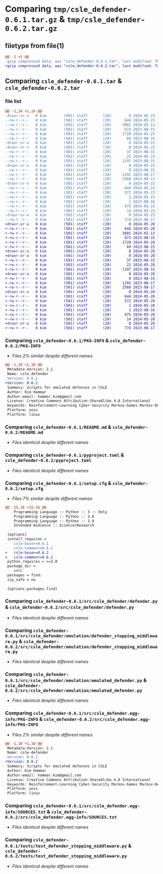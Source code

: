 # Comparing `tmp/csle_defender-0.6.1.tar.gz` & `tmp/csle_defender-0.6.2.tar.gz`

## filetype from file(1)

```diff
@@ -1 +1 @@
-gzip compressed data, was "csle_defender-0.6.1.tar", last modified: Thu May 23 18:35:12 2024, max compression
+gzip compressed data, was "csle_defender-0.6.2.tar", last modified: Tue May 28 16:30:19 2024, max compression
```

## Comparing `csle_defender-0.6.1.tar` & `csle_defender-0.6.2.tar`

### file list

```diff
@@ -1,24 +1,24 @@
-drwxr-xr-x   0 kim        (501) staff       (20)        0 2024-05-23 18:35:12.726407 csle_defender-0.6.1/
--rw-r--r--   0 kim        (501) staff       (20)      644 2024-05-23 18:35:12.726446 csle_defender-0.6.1/PKG-INFO
--rw-r--r--   0 kim        (501) staff       (20)     3801 2024-02-13 12:24:16.000000 csle_defender-0.6.1/README.md
--rw-r--r--   0 kim        (501) staff       (20)      673 2023-08-15 10:44:03.000000 csle_defender-0.6.1/pyproject.toml
--rw-r--r--   0 kim        (501) staff       (20)     1729 2024-05-23 18:35:12.726672 csle_defender-0.6.1/setup.cfg
--rw-r--r--   0 kim        (501) staff       (20)       69 2023-08-15 10:44:03.000000 csle_defender-0.6.1/setup.py
-drwxr-xr-x   0 kim        (501) staff       (20)        0 2024-05-23 18:35:12.724464 csle_defender-0.6.1/src/
-drwxr-xr-x   0 kim        (501) staff       (20)        0 2024-05-23 18:35:12.725239 csle_defender-0.6.1/src/csle_defender/
--rw-r--r--   0 kim        (501) staff       (20)       37 2023-08-15 10:44:03.000000 csle_defender-0.6.1/src/csle_defender/__init__.py
--rw-r--r--   0 kim        (501) staff       (20)       22 2024-05-23 18:34:56.000000 csle_defender-0.6.1/src/csle_defender/__version__.py
--rw-r--r--   0 kim        (501) staff       (20)     1197 2023-08-15 10:44:03.000000 csle_defender-0.6.1/src/csle_defender/defender.py
-drwxr-xr-x   0 kim        (501) staff       (20)        0 2024-05-23 18:35:12.726220 csle_defender-0.6.1/src/csle_defender/emulation/
--rw-r--r--   0 kim        (501) staff       (20)        0 2023-08-15 10:44:03.000000 csle_defender-0.6.1/src/csle_defender/emulation/__init__.py
--rw-r--r--   0 kim        (501) staff       (20)     1291 2023-08-17 14:02:07.000000 csle_defender-0.6.1/src/csle_defender/emulation/defender_stopping_middleware.py
--rw-r--r--   0 kim        (501) staff       (20)     2568 2023-08-17 14:00:51.000000 csle_defender-0.6.1/src/csle_defender/emulation/emulated_defender.py
-drwxr-xr-x   0 kim        (501) staff       (20)        0 2024-05-23 18:35:12.725924 csle_defender-0.6.1/src/csle_defender.egg-info/
--rw-r--r--   0 kim        (501) staff       (20)      644 2024-05-23 18:35:12.000000 csle_defender-0.6.1/src/csle_defender.egg-info/PKG-INFO
--rw-r--r--   0 kim        (501) staff       (20)      572 2024-05-23 18:35:12.000000 csle_defender-0.6.1/src/csle_defender.egg-info/SOURCES.txt
--rw-r--r--   0 kim        (501) staff       (20)        1 2024-05-23 18:35:12.000000 csle_defender-0.6.1/src/csle_defender.egg-info/dependency_links.txt
--rw-r--r--   0 kim        (501) staff       (20)        1 2023-08-16 11:39:46.000000 csle_defender-0.6.1/src/csle_defender.egg-info/not-zip-safe
--rw-r--r--   0 kim        (501) staff       (20)      475 2024-05-23 18:35:12.000000 csle_defender-0.6.1/src/csle_defender.egg-info/requires.txt
--rw-r--r--   0 kim        (501) staff       (20)       14 2024-05-23 18:35:12.000000 csle_defender-0.6.1/src/csle_defender.egg-info/top_level.txt
-drwxr-xr-x   0 kim        (501) staff       (20)        0 2024-05-23 18:35:12.726316 csle_defender-0.6.1/tests/
--rw-r--r--   0 kim        (501) staff       (20)      774 2023-08-17 14:42:27.000000 csle_defender-0.6.1/tests/test_defender_stopping_middleware.py
+drwxr-xr-x   0 kim        (501) staff       (20)        0 2024-05-28 16:30:19.812026 csle_defender-0.6.2/
+-rw-r--r--   0 kim        (501) staff       (20)      644 2024-05-28 16:30:19.812125 csle_defender-0.6.2/PKG-INFO
+-rw-r--r--   0 kim        (501) staff       (20)     3801 2024-02-13 12:24:16.000000 csle_defender-0.6.2/README.md
+-rw-r--r--   0 kim        (501) staff       (20)      673 2023-08-15 10:44:03.000000 csle_defender-0.6.2/pyproject.toml
+-rw-r--r--   0 kim        (501) staff       (20)     1729 2024-05-28 16:30:19.814446 csle_defender-0.6.2/setup.cfg
+-rw-r--r--   0 kim        (501) staff       (20)       69 2023-08-15 10:44:03.000000 csle_defender-0.6.2/setup.py
+drwxr-xr-x   0 kim        (501) staff       (20)        0 2024-05-28 16:30:19.803228 csle_defender-0.6.2/src/
+drwxr-xr-x   0 kim        (501) staff       (20)        0 2024-05-28 16:30:19.804733 csle_defender-0.6.2/src/csle_defender/
+-rw-r--r--   0 kim        (501) staff       (20)       37 2023-08-15 10:44:03.000000 csle_defender-0.6.2/src/csle_defender/__init__.py
+-rw-r--r--   0 kim        (501) staff       (20)       22 2024-05-28 16:30:03.000000 csle_defender-0.6.2/src/csle_defender/__version__.py
+-rw-r--r--   0 kim        (501) staff       (20)     1197 2023-08-15 10:44:03.000000 csle_defender-0.6.2/src/csle_defender/defender.py
+drwxr-xr-x   0 kim        (501) staff       (20)        0 2024-05-28 16:30:19.807254 csle_defender-0.6.2/src/csle_defender/emulation/
+-rw-r--r--   0 kim        (501) staff       (20)        0 2023-08-15 10:44:03.000000 csle_defender-0.6.2/src/csle_defender/emulation/__init__.py
+-rw-r--r--   0 kim        (501) staff       (20)     1291 2023-08-17 14:02:07.000000 csle_defender-0.6.2/src/csle_defender/emulation/defender_stopping_middleware.py
+-rw-r--r--   0 kim        (501) staff       (20)     2568 2023-08-17 14:00:51.000000 csle_defender-0.6.2/src/csle_defender/emulation/emulated_defender.py
+drwxr-xr-x   0 kim        (501) staff       (20)        0 2024-05-28 16:30:19.806202 csle_defender-0.6.2/src/csle_defender.egg-info/
+-rw-r--r--   0 kim        (501) staff       (20)      644 2024-05-28 16:30:19.000000 csle_defender-0.6.2/src/csle_defender.egg-info/PKG-INFO
+-rw-r--r--   0 kim        (501) staff       (20)      572 2024-05-28 16:30:19.000000 csle_defender-0.6.2/src/csle_defender.egg-info/SOURCES.txt
+-rw-r--r--   0 kim        (501) staff       (20)        1 2024-05-28 16:30:19.000000 csle_defender-0.6.2/src/csle_defender.egg-info/dependency_links.txt
+-rw-r--r--   0 kim        (501) staff       (20)        1 2023-08-16 11:39:46.000000 csle_defender-0.6.2/src/csle_defender.egg-info/not-zip-safe
+-rw-r--r--   0 kim        (501) staff       (20)      475 2024-05-28 16:30:19.000000 csle_defender-0.6.2/src/csle_defender.egg-info/requires.txt
+-rw-r--r--   0 kim        (501) staff       (20)       14 2024-05-28 16:30:19.000000 csle_defender-0.6.2/src/csle_defender.egg-info/top_level.txt
+drwxr-xr-x   0 kim        (501) staff       (20)        0 2024-05-28 16:30:19.807540 csle_defender-0.6.2/tests/
+-rw-r--r--   0 kim        (501) staff       (20)      774 2023-08-17 14:42:27.000000 csle_defender-0.6.2/tests/test_defender_stopping_middleware.py
```

### Comparing `csle_defender-0.6.1/PKG-INFO` & `csle_defender-0.6.2/PKG-INFO`

 * *Files 2% similar despite different names*

```diff
@@ -1,10 +1,10 @@
 Metadata-Version: 2.1
 Name: csle_defender
-Version: 0.6.1
+Version: 0.6.2
 Summary: Scripts for emulated defenses in CSLE
 Author: Kim Hammar
 Author-email: hammar.kim@gmail.com
 License: Creative Commons Attribution-ShareAlike 4.0 International
 Keywords: Reinforcement-Learning Cyber-Security Markov-Games Markov-Decision-Processes
 Platform: unix
 Platform: linux
```

### Comparing `csle_defender-0.6.1/README.md` & `csle_defender-0.6.2/README.md`

 * *Files identical despite different names*

### Comparing `csle_defender-0.6.1/pyproject.toml` & `csle_defender-0.6.2/pyproject.toml`

 * *Files identical despite different names*

### Comparing `csle_defender-0.6.1/setup.cfg` & `csle_defender-0.6.2/setup.cfg`

 * *Files 7% similar despite different names*

```diff
@@ -15,16 +15,16 @@
 	Programming Language :: Python :: 3 :: Only
 	Programming Language :: Python :: 3.8
 	Programming Language :: Python :: 3.9
 	Intended Audience :: Science/Research
 
 [options]
 install_requires = 
-	csle-base>=0.6.1
-	csle-common>=0.6.1
+	csle-base>=0.6.2
+	csle-common>=0.6.2
 python_requires = >=3.8
 package_dir = 
 	=src
 packages = find:
 zip_safe = no
 
 [options.packages.find]
```

### Comparing `csle_defender-0.6.1/src/csle_defender/defender.py` & `csle_defender-0.6.2/src/csle_defender/defender.py`

 * *Files identical despite different names*

### Comparing `csle_defender-0.6.1/src/csle_defender/emulation/defender_stopping_middleware.py` & `csle_defender-0.6.2/src/csle_defender/emulation/defender_stopping_middleware.py`

 * *Files identical despite different names*

### Comparing `csle_defender-0.6.1/src/csle_defender/emulation/emulated_defender.py` & `csle_defender-0.6.2/src/csle_defender/emulation/emulated_defender.py`

 * *Files identical despite different names*

### Comparing `csle_defender-0.6.1/src/csle_defender.egg-info/PKG-INFO` & `csle_defender-0.6.2/src/csle_defender.egg-info/PKG-INFO`

 * *Files 2% similar despite different names*

```diff
@@ -1,10 +1,10 @@
 Metadata-Version: 2.1
 Name: csle-defender
-Version: 0.6.1
+Version: 0.6.2
 Summary: Scripts for emulated defenses in CSLE
 Author: Kim Hammar
 Author-email: hammar.kim@gmail.com
 License: Creative Commons Attribution-ShareAlike 4.0 International
 Keywords: Reinforcement-Learning Cyber-Security Markov-Games Markov-Decision-Processes
 Platform: unix
 Platform: linux
```

### Comparing `csle_defender-0.6.1/src/csle_defender.egg-info/SOURCES.txt` & `csle_defender-0.6.2/src/csle_defender.egg-info/SOURCES.txt`

 * *Files identical despite different names*

### Comparing `csle_defender-0.6.1/tests/test_defender_stopping_middleware.py` & `csle_defender-0.6.2/tests/test_defender_stopping_middleware.py`

 * *Files identical despite different names*


